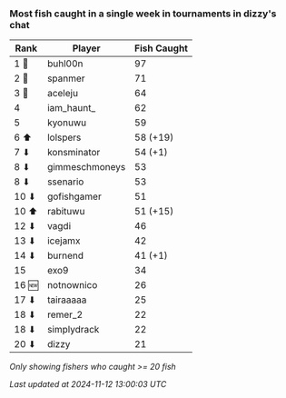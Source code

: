 ### Most fish caught in a single week in tournaments in dizzy's chat
| Rank | Player | Fish Caught |
|------|--------|-----------|
| 1 🥇  | buhl00n  | 97 |
| 2 🥈  | spanmer  | 71 |
| 3 🥉  | aceleju  | 64 |
| 4  | iam_haunt_  | 62 |
| 5  | kyonuwu  | 59 |
| 6 ⬆ | lolspers  | 58 (+19) |
| 7 ⬇ | konsminator  | 54 (+1) |
| 8 ⬇ | gimmeschmoneys  | 53 |
| 8 ⬇ | ssenario  | 53 |
| 10 ⬇ | gofishgamer  | 51 |
| 10 ⬆ | rabituwu  | 51 (+15) |
| 12 ⬇ | vagdi  | 46 |
| 13 ⬇ | icejamx  | 42 |
| 14 ⬇ | burnend  | 41 (+1) |
| 15  | exo9  | 34 |
| 16 🆕 | notnownico  | 26 |
| 17 ⬇ | tairaaaaa  | 25 |
| 18 ⬇ | remer_2  | 22 |
| 18 ⬇ | simplydrack  | 22 |
| 20 ⬇ | dizzy  | 21 |

_Only showing fishers who caught >= 20 fish_

_Last updated at 2024-11-12 13:00:03 UTC_